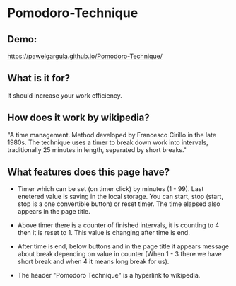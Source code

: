 # Pomodoro-Technique

## Demo: 
https://pawelgargula.github.io/Pomodoro-Technique/

## What is it for?

It should increase your work efficiency.

## How does it work by wikipedia?

"A time management. Method developed by Francesco Cirillo in the late 1980s. The technique uses a timer to break down work into intervals, traditionally 25 minutes in length, separated by short breaks."

## What features does this page have?

- Timer which can be set (on timer click) by minutes (1 - 99). Last enetered value is saving in the local storage. You can start, stop (start, stop is a one convertible button) or reset timer. The time elapsed also appears in the page title.

- Above timer there is a counter of finished intervals, it is counting to 4 then it is reset to 1.
  This value is changing after time is end.

- After time is end, below buttons and in the page title it appears message about break depending on value in counter (When 1 - 3 there we have short break and when 4 it means long break for us).

- The header "Pomodoro Technique" is a hyperlink to wikipedia.
